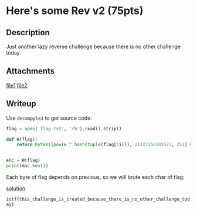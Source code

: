 # Here's some Rev v2 (75pts)

## Description

Just another lazy reverse challenge because there is no other challenge today.

## Attachments

[file1](./chall.pyc)
[file2](./output.txt)

## Writeup

Use `decompyle3` to get source code:

```python
flag = open('flag.txt', 'rb').read().strip()

def H(flag):
    return bytes([pow(x ^ hash(tuple(flag[:i])), 21127266505527, 251) & 255 for i, x in enumerate(flag)])


enc = H(flag)
print(enc.hex())
```

Each byte of flag depends on previous, so we will brute each char of flag:

[solution](./solution.py)

`ictf{this_challenge_is_created_because_there_is_no_other_challenge_today}`
